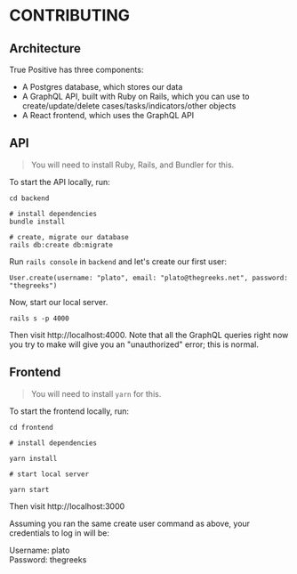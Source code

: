 # CONTRIBUTING

## Architecture

True Positive has three components:

- A Postgres database, which stores our data
- A GraphQL API, built with Ruby on Rails, which you can use to create/update/delete cases/tasks/indicators/other objects
- A React frontend, which uses the GraphQL API

## API

> You will need to install Ruby, Rails, and Bundler for this.

To start the API locally, run:

```
cd backend

# install dependencies
bundle install

# create, migrate our database
rails db:create db:migrate
```

Run `rails console` in `backend` and let's create our first user:

```
User.create(username: "plato", email: "plato@thegreeks.net", password: "thegreeks")
```

Now, start our local server.

```
rails s -p 4000
```

Then visit http://localhost:4000. Note that all the GraphQL queries right now you try to make will give you an "unauthorized" error; this is normal.

## Frontend

> You will need to install `yarn` for this.

To start the frontend locally, run:

```
cd frontend

# install dependencies

yarn install

# start local server

yarn start
```

Then visit http://localhost:3000

Assuming you ran the same create user command as above, your credentials to log in will be:

Username: plato  
Password: thegreeks
